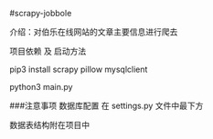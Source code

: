 #scrapy-jobbole

介绍：对伯乐在线网站的文章主要信息进行爬去



项目依赖 及 启动方法

pip3 install scrapy pillow mysqlclient

python3 main.py



###注意事项
数据库配置 在 settings.py 文件中最下方

数据表结构附在项目中 
